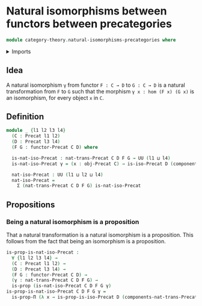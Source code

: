 # Natural isomorphisms between functors between precategories

```agda
module category-theory.natural-isomorphisms-precategories where
```

<details><summary>Imports</summary>

```agda
open import category-theory.functors-precategories
open import category-theory.isomorphisms-precategories
open import category-theory.natural-transformations-precategories
open import category-theory.precategories

open import foundation.dependent-pair-types
open import foundation.propositions
open import foundation.universe-levels
```

</details>

## Idea

A natural isomorphism `γ` from functor `F : C → D` to `G : C → D` is a natural
transformation from `F` to `G` such that the morphism `γ x : hom (F x) (G x)` is
an isomorphism, for every object `x` in `C`.

## Definition

```agda
module _ {l1 l2 l3 l4}
  (C : Precat l1 l2)
  (D : Precat l3 l4)
  (F G : functor-Precat C D) where

  is-nat-iso-Precat : nat-trans-Precat C D F G → UU (l1 ⊔ l4)
  is-nat-iso-Precat γ = (x : obj-Precat C) → is-iso-Precat D (components-nat-trans-Precat C D F G γ x)

  nat-iso-Precat : UU (l1 ⊔ l2 ⊔ l4)
  nat-iso-Precat =
    Σ (nat-trans-Precat C D F G) is-nat-iso-Precat
```

## Propositions

### Being a natural isomorphism is a proposition

That a natural transformation is a natural isomorphism is a proposition. This
follows from the fact that being an isomorphism is a proposition.

```agda
is-prop-is-nat-iso-Precat :
  ∀ {l1 l2 l3 l4} →
  (C : Precat l1 l2) →
  (D : Precat l3 l4) →
  (F G : functor-Precat C D) →
  (γ : nat-trans-Precat C D F G) →
  is-prop (is-nat-iso-Precat C D F G γ)
is-prop-is-nat-iso-Precat C D F G γ =
  is-prop-Π (λ x → is-prop-is-iso-Precat D (components-nat-trans-Precat C D F G γ x))
```
